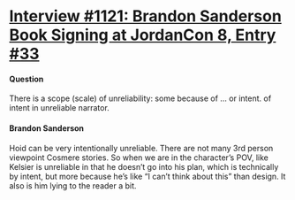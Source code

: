 # [Interview #1121: Brandon Sanderson Book Signing at JordanCon 8, Entry #33](https://www.theoryland.com/intvmain.php?i=1121#33)

#### Question

There is a scope (scale) of unreliability: some because of … or intent. of intent in unreliable narrator.

#### Brandon Sanderson

Hoid can be very intentionally unreliable. There are not many 3rd person viewpoint Cosmere stories. So when we are in the character’s POV, like Kelsier is unreliable in that he doesn’t go into his plan, which is technically by intent, but more because he’s like “I can’t think about this” than design. It also is him lying to the reader a bit.

